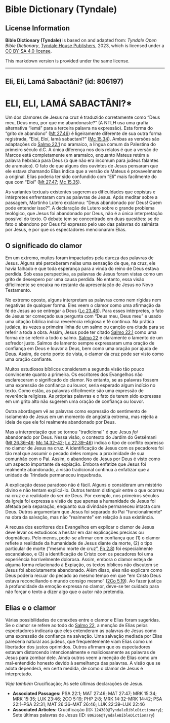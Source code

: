 # Bible Dictionary (Tyndale)

## License Information

**Bible Dictionary (Tyndale)** is based on and adapted from: _Tyndale Open Bible Dictionary_, [Tyndale House Publishers](https://tyndaleopenresources.com/), 2023, which is licensed under a [CC BY-SA 4.0 license](https://creativecommons.org/licenses/by-sa/4.0/legalcode.en).

This markdown version is provided under the same license.



--------------------------------

## Eli, Eli, Lamá Sabactâni? (id: 806197)

ELI, ELI, LAMÁ SABACTÂNI?\*
===========================

Um dos clamores de Jesus na cruz é traduzido corretamente como “Deus meu, Deus meu, por que me abandonaste?” (A NTLH usa uma grafia alternativa “lemá” para a terceira palavra na expressão). Esta forma do “grito de abandono” ([Mt 27\.46](https://ref.ly/Matt27:46)) é ligeiramente diferente de sua outra forma registrada, “Eloí, Eloí, lamá sabactani?” ([Mc 15\.34](https://ref.ly/Mark15:34)). Ambas as versões são adaptações do [Salmo 22\.1](https://ref.ly/Ps22:1) no aramaico, a língua comum da Palestina do primeiro século d.C. A única diferença nos dois relatos é que a versão de Marcos está completamente em aramaico, enquanto Mateus retém a palavra hebraica para Deus (o que não era incomum para judeus falantes de aramaico). O fato de que alguns dos ouvintes de Jesus pensaram que ele estava chamando Elias indica que a versão de Mateus é provavelmente a original. Elias poderia ter sido confundido com “Eli” mais facilmente do que com “Eloí” ([Mt 27\.47](https://ref.ly/Matt27:47); [Mc 15\.35](https://ref.ly/Mark15:35)).

As variantes textuais existentes sugerem as dificuldades que copistas e intérpretes enfrentaram com as palavras de Jesus. Após meditar sobre a passagem, Martinho Lutero exclamou: “Deus abandonado por Deus! Quem pode entender isso?”. A declaração de Lutero sobre o grande problema teológico, que Jesus foi abandonado por Deus, não é a única interpretação possível do texto. O debate tem se concentrado em duas questões: se de fato o abandono por Deus foi expresso pelo uso das palavras do salmista por Jesus, e por que os espectadores mencionaram Elias.

O significado do clamor
-----------------------

Em um extremo, muitos foram impactados pela dureza das palavras de Jesus. Alguns até perceberam nelas uma sensação de que, na cruz, ele havia falhado e que toda esperança para a vinda do reino de Deus estava perdida. Sob essa perspectiva, as palavras de Jesus foram vistas como um grito de desespero por uma causa perdida. No entanto, essa visão dificilmente se encaixa no restante da apresentação de Jesus no Novo Testamento.

No extremo oposto, alguns interpretam as palavras como nem rígidas nem negativas de qualquer forma. Eles veem o clamor como uma afirmação da fé de Jesus ao se entregar a Deus ([Lc 23\.46](https://ref.ly/Luke23:46)). Para esses intérpretes, o fato de Jesus ter começado sua pergunta com “Deus meu, Deus meu” e usado uma citação bíblica indica reverência religiosa e fé contínua. Na prática judaica, às vezes a primeira linha de um salmo ou canção era citada para se referir a toda a obra. Assim, Jesus pode ter citado [Salmo 22\.1](https://ref.ly/Ps22:1) como uma forma de se referir a todo o salmo. [Salmo 22](https://ref.ly/Ps22:1-Ps22:31) é claramente o lamento de um sofredor justo. Salmos de lamento sempre expressaram uma oração de confiança em Deus e louvor a Deus, bem como uma oração por ajuda de Deus. Assim, de certo ponto de vista, o clamor da cruz pode ser visto como uma oração confiante.

Muitos estudiosos bíblicos consideram a segunda visão tão pouco convincente quanto a primeira. Os escritores dos Evangelhos não esclareceram o significado do clamor. No entanto, se as palavras fossem uma expressão de confiança ou louvor, seria esperado algum indício no texto. Como estão, as palavras dificilmente são uma expressão de reverência religiosa. As próprias palavras e o fato de terem sido expressas em um grito alto não sugerem uma oração de confiança ou louvor.

Outra abordagem vê as palavras como expressão do sentimento de isolamento de Jesus em um momento de angústia extrema, mas rejeita a ideia de que ele foi realmente abandonado por Deus.

Mas a interpretação que se tornou "tradicional" é que Jesus *foi* abandonado por Deus. Nessa visão, o contexto do Jardim do Getsêmani ([Mt 26\.36–46](https://ref.ly/Matt26:36-Matt26:46); [Mc 14\.32–42](https://ref.ly/Mark14:32-Mark14:42); [Lc 22\.39–46](https://ref.ly/Luke22:39-Luke22:46)) indica o tipo de conflito expresso no clamor de Jesus na cruz. A identificação de Jesus com os pecadores foi tão real que assumir o pecado deles rompeu a proximidade de sua comunhão com o Pai. Assim, o abandono de Jesus por Deus é visto como um aspecto importante da expiação. Embora enfatize que Jesus foi realmente abandonado, a visão tradicional continua a enfatizar que a unidade da Trindade permaneceu inquebrada.

A explicação desse paradoxo não é fácil. Alguns o consideram um mistério divino e não tentam explicá\-lo. Outros tentam distinguir entre o que ocorreu na cruz e a realidade do ser de Deus. Por exemplo, nos primeiros séculos da igreja foi expressa a visão de que apenas a humanidade de Jesus foi afetada pela separação, enquanto sua divindade permaneceu intacta com Deus. Outros argumentam que Jesus foi separado do Pai "funcionalmente" na obra da salvação, mas não "realmente" em relação à sua existência.

A recusa dos escritores dos Evangelhos em explicar o clamor de Jesus deve levar os estudiosos a hesitar em dar explicações precisas ou dogmáticas. Pelo menos, pode\-se afirmar com confiança que (1\) o clamor reflete a realidade da humanidade de Jesus diante da morte, (2\) o tipo particular de morte (“mesmo morte de cruz”, [Fp 2\.8](https://ref.ly/Phil2:8)) foi especialmente escandaloso, e (3\) a identificação de Cristo com os pecadores foi uma experiência horrivelmente dolorosa. Assim, embora o clamor esteja de alguma forma relacionado à Expiação, os textos bíblicos não discutem se Jesus foi absolutamente abandonado. Além disso, eles não explicam como Deus poderia recuar do pecado ao mesmo tempo em que “em Cristo Deus estava reconciliando o mundo consigo mesmo” ([2Co 5\.19](https://ref.ly/2Cor5:19)). Ao fazer justiça à profundidade da emoção expressa no clamor, deve\-se ter cuidado para não forçar o texto a dizer algo que o autor não pretendia.

Elias e o clamor
----------------

Várias possibilidades de conexões entre o clamor e Elias foram sugeridas. Se o clamor se refere ao todo do [Salmo 22](https://ref.ly/Ps22:1-Ps22:31), a menção de Elias pelos espectadores indicaria que eles entenderam as palavras de Jesus como uma expressão de confiança na salvação. Uma salvação mediada por Elias pareceria natural aos judeus, que frequentemente viam Elias como um libertador dos justos oprimidos. Outros afirmam que os espectadores estavam distorcendo intencionalmente e maliciosamente as palavras de Jesus para zombar dele. Ainda outros veem a menção de Elias como um mal\-entendido honesto devido à semelhança das palavras. A visão que se adota dependerá, em certa medida, de como o clamor de Jesus é interpretado.

*Veja também* Crucificação; As sete últimas declarações de Jesus.

* **Associated Passages:** PSA 22:1; MAT 27:46; MAT 27:47; MRK 15:34; MRK 15:35; LUK 23:46; 2CO 5:19; PHP 2:8; MRK 14:32–MRK 14:42; PSA 22:1–PSA 22:31; MAT 26:36–MAT 26:46; LUK 22:39–LUK 22:46
* **Associated Articles:** Crucificação (ID: `124380@TyndaleBibleDictionary`); Sete últimas palavras de Jesus (ID: `806266@TyndaleBibleDictionary`)

